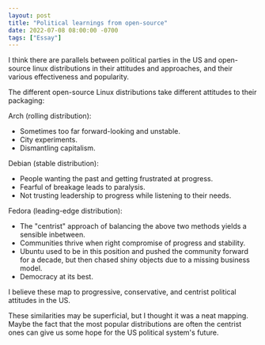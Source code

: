 ```yaml
---
layout: post
title: "Political learnings from open-source"
date: 2022-07-08 08:00:00 -0700
tags: ["Essay"]
---
```


I think there are parallels between political parties in the US and open-source linux distributions in their attitudes and approaches, and their various effectiveness and popularity.

The different open-source Linux distributions take different attitudes to their packaging:

Arch (rolling distribution):

- Sometimes too far forward-looking and unstable.
- City experiments.
- Dismantling capitalism.

Debian (stable distribution):

- People wanting the past and getting frustrated at progress.
- Fearful of breakage leads to paralysis.
- Not trusting leadership to progress while listening to their needs.

Fedora (leading-edge distribution):

- The "centrist" approach of balancing the above two methods yields a sensible inbetween.
- Communities thrive when right compromise of progress and stability.
- Ubuntu used to be in this position and pushed the community forward for a decade, but then chased shiny objects due to a missing business model.
- Democracy at its best.

I believe these map to progressive, conservative, and centrist political attitudes in the US.

These similarities may be superficial, but I thought it was a neat mapping. Maybe the fact that the most popular distributions are often the centrist ones can give us some hope for the US political system's future.
